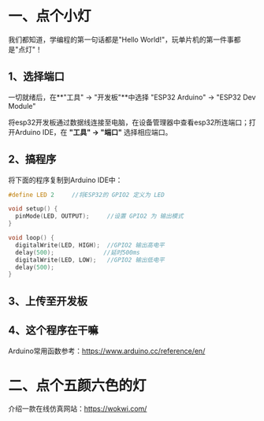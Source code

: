 # 一、点个小灯

我们都知道，学编程的第一句话都是"Hello World!"，玩单片机的第一件事都是"点灯"！



## 1、选择端口

一切就绪后，在**"工具" -> "开发板"**中选择 "ESP32 Arduino" -> "ESP32 Dev Module" 

将esp32开发板通过数据线连接至电脑，在设备管理器中查看esp32所连端口；打开Arduino IDE，在 **"工具" -> "端口"** 选择相应端口。



## 2、搞程序

将下面的程序复制到Arduino IDE中：

```c++
#define LED 2     //将ESP32的 GPIO2 定义为 LED

void setup() {
  pinMode(LED, OUTPUT);     //设置 GPIO2 为 输出模式
}

void loop() {
  digitalWrite(LED, HIGH);  //GPIO2 输出高电平
  delay(500);              //延时500ms
  digitalWrite(LED, LOW);   //GPIO2 输出低电平
  delay(500);
}
```



## 3、上传至开发板





## 4、这个程序在干嘛

Arduino常用函数参考：https://www.arduino.cc/reference/en/



# 二、点个五颜六色的灯

介绍一款在线仿真网站：https://wokwi.com/
